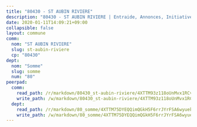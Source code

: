 ```yaml
---
title: "80430 - ST AUBIN RIVIERE"
description: "80430 - ST AUBIN RIVIERE | Entraide, Annonces, Initiatives"
date: 2020-01-11T14:09:21+09:00
collapsible: false
layout: commune
comm:
  nom: "ST AUBIN RIVIERE"
  slug: st-aubin-riviere
  cp: "80430"
dept:
  nom: "Somme"
  slug: somme
  num: "80"
peerpad:
  comm:
    read_path: /r/markdown/80430_st-aubin-riviere/4XTTM93z118oUnMvx1RCvFSoVrLnjrmNkcokR9K2uRUHGcz7n
    write_path: /w/markdown/80430_st-aubin-riviere/4XTTM93z118oUnMvx1RCvFSoVrLnjrmNkcokR9K2uRUHGcz7n-K3TgUj9kXoccAm9WidmgNL7zByYLojQ5av5ta7ctt7UPV37kEL72Yc9sDwC2JK6QuHcuxoRY4VSF1e7tcioB4jJZZaAd2gp1x28zWE3HpMwMXvh7T7K245Xdyys8TjJf8xcJhBNU
  dept:
    read_path: /r/markdown/80_somme/4XTTM75DYEQQimQGkH5F6rrJYrFSA6wyuekdgioEx7v45YjSw
    write_path: /w/markdown/80_somme/4XTTM75DYEQQimQGkH5F6rrJYrFSA6wyuekdgioEx7v45YjSw-K3TgTuB1DbUNHuFo9Fhh6JTUriPx8E5izGkmw9RSNTjUtMFPoZhqqp87szE8th3EytWSHGdhUuQUPjam8aJZh1SdH8pL3ibgUbMdNhU17kjAmSa49LMB2GjXvVwDVurE8mgce3XM
---
```


